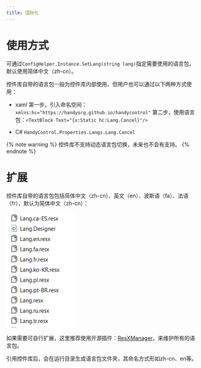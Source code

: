 ```yaml
---
title: 国际化
---
```


# 使用方式

可通过`ConfigHelper.Instance.SetLang(string lang)`指定需要使用的语言包，默认使用简体中文（zh-cn）。

控件库自带的语言包一般为控件库内部使用，但用户也可以通过以下两种方式使用：

- xaml
第一步，引入命名空间：`xmlns:hc="https://handyorg.github.io/handycontrol"`
第二步，使用语言包：`<TextBlock Text="{x:Static hc:Lang.Cancel}"/>`

- C#
`HandyControl.Properties.Langs.Lang.Cancel`

{% note warning %}
控件库不支持动态语言包切换，未来也不会有支持。
{% endnote %}

# 扩展

控件库自带的语言包包括简体中文（zh-cn）、英文（en）、波斯语（fa）、法语（fr），默认为简体中文（zh-cn）：

![Langs](https://raw.githubusercontent.com/HandyOrg/HandyOrgResource/master/HandyControl/Doc/langs/Langs.png)

如果需要可自行扩展，这里推荐使用开源插件：[ResXManager](https://marketplace.visualstudio.com/items?itemName=TomEnglert.ResXManager)，来维护所有的语言包。

引用控件库后，会在运行目录生成语言包文件夹，其命名方式形如zh-cn、en等。